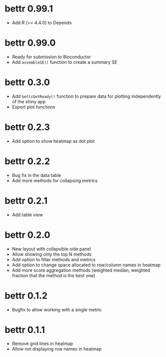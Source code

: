 # bettr 0.99.1

* Add R (>= 4.4.0) to Depends

# bettr 0.99.0

* Ready for submission to Bioconductor
* Add `assembleSE()` function to create a summary SE

# bettr 0.3.0

* Add `bettrGetReady()` function to prepare data for plotting independently of the shiny app
* Export plot functions

# bettr 0.2.3

* Add option to show heatmap as dot plot

# bettr 0.2.2

* Bug fix in the data table
* Add more methods for collapsing metrics

# bettr 0.2.1

* Add table view

# bettr 0.2.0

* New layout with collapsible side panel
* Allow showing only the top N methods
* Add option to filter methods and metrics
* Add option to change space allocated to row/column names in heatmap
* Add more score aggregation methods (weighted median, weighted fraction that the method is the best one)

# bettr 0.1.2

* Bugfix to allow working with a single metric

# bettr 0.1.1

* Remove grid lines in heatmap
* Allow not displaying row names in heatmap
